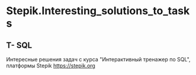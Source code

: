 # Stepik.Interesting_solutions_to_tasks
## T- SQL
Интересные решения задач с курса "Интерактивный тренажер по SQL", платформы Stepik https://stepik.org
